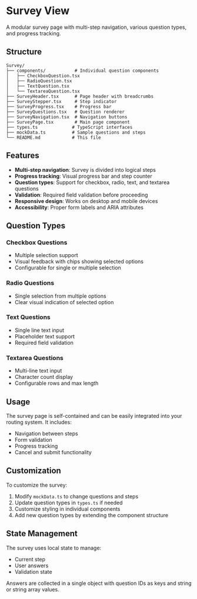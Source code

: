# Survey View

A modular survey page with multi-step navigation, various question types, and progress tracking.

## Structure

```
Survey/
├── components/           # Individual question components
│   ├── CheckboxQuestion.tsx
│   ├── RadioQuestion.tsx
│   ├── TextQuestion.tsx
│   └── TextareaQuestion.tsx
├── SurveyHeader.tsx      # Page header with breadcrumbs
├── SurveyStepper.tsx     # Step indicator
├── SurveyProgress.tsx    # Progress bar
├── SurveyQuestions.tsx   # Question renderer
├── SurveyNavigation.tsx  # Navigation buttons
├── SurveyPage.tsx        # Main page component
├── types.ts             # TypeScript interfaces
├── mockData.ts          # Sample questions and steps
└── README.md            # This file
```

## Features

- **Multi-step navigation**: Survey is divided into logical steps
- **Progress tracking**: Visual progress bar and step counter
- **Question types**: Support for checkbox, radio, text, and textarea questions
- **Validation**: Required field validation before proceeding
- **Responsive design**: Works on desktop and mobile devices
- **Accessibility**: Proper form labels and ARIA attributes

## Question Types

### Checkbox Questions
- Multiple selection support
- Visual feedback with chips showing selected options
- Configurable for single or multiple selection

### Radio Questions
- Single selection from multiple options
- Clear visual indication of selected option

### Text Questions
- Single line text input
- Placeholder text support
- Required field validation

### Textarea Questions
- Multi-line text input
- Character count display
- Configurable rows and max length

## Usage

The survey page is self-contained and can be easily integrated into your routing system. It includes:

- Navigation between steps
- Form validation
- Progress tracking
- Cancel and submit functionality

## Customization

To customize the survey:

1. Modify `mockData.ts` to change questions and steps
2. Update question types in `types.ts` if needed
3. Customize styling in individual components
4. Add new question types by extending the component structure

## State Management

The survey uses local state to manage:
- Current step
- User answers
- Validation state

Answers are collected in a single object with question IDs as keys and string or string array values.
